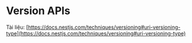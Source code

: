 # Version APIs

Tài liệu: [https://docs.nestjs.com/techniques/versioning#uri-versioning-type](https://docs.nestjs.com/techniques/versioning#uri-versioning-type)
